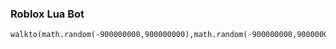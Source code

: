 ### Roblox Lua Bot

```eg.
walkto(math.random(-900000000,900000000),math.random(-900000000,900000000),math.random(-900000000,900000000))
```
